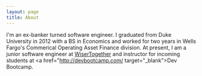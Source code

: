 ```yaml
---
layout: page
title: About
---
```


I'm an ex-banker turned software engineer. I graduated from Duke University in 2012 with a BS in Economics and worked for two years in Wells Fargo's Commerical Operating Asset Finance division. At present, I am a junior software engineer at <a href="http://www.wisertogether.com/" target="_blank">WiserTogether</a> and instructor for incoming students at <a href="http://devbootcamp.com/ target="_blank">Dev Bootcamp</a>.

